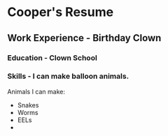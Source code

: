 # Cooper's Resume

## Work Experience - Birthday Clown

### Education - Clown School 
 
### Skills - I can make balloon animals. 
Animals I can make: 
- Snakes
- Worms
- EELs
- 
